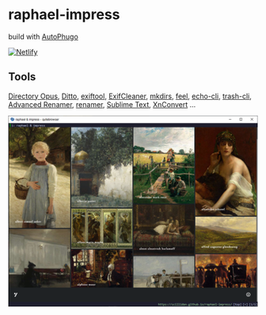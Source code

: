 # raphael-impress

build with [AutoPhugo](https://github.com/kc0bfv/autophugo)

[![Netlify](https://img.shields.io/static/v1?style=for-the-badge&message=Netlify&color=222222&logo=Netlify&logoColor=00C7B7&label=)](https://raphael-impress.netlify.app)

## Tools

[Directory Opus](https://www.gpsoft.com.au), [Ditto](https://ditto-cp.sourceforge.io), [exiftool](https://exiftool.org), [ExifCleaner](https://exifcleaner.com), [mkdirs](https://github.com/dolanor/mkdirs), [feel](https://github.com/jbr/feel), [echo-cli](https://github.com/iamakulov/echo-cli), [trash-cli](https://github.com/andreafrancia/trash-cli), [Advanced Renamer](https://www.advancedrenamer.com), [renamer](https://github.com/75lb/renamer), [Sublime Text](https://www.sublimetext.com), [XnConvert](https://www.xnview.com/en/xnconvert) ...

![](raphael-impress.png)